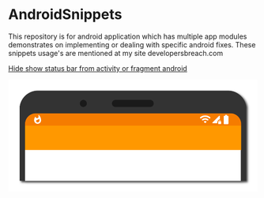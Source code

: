 # AndroidSnippets
This repository is for android application which has multiple app modules demonstrates on implementing or dealing with specific android fixes. These snippets usage's are mentioned at my site developersbreach.com

[Hide show status bar from activity or fragment android](https://developersbreach.com/show-hide-status-bar-android/)

![StatusBarBanner](https://github.com/RajashekarRaju/AndroidSnippets/blob/master/app/status_bar_banner.png)
